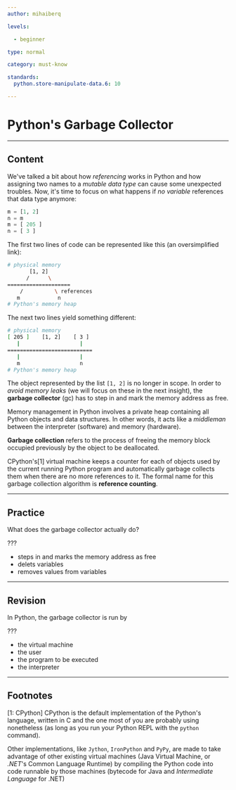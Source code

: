 ```yaml
---
author: mihaiberq

levels:

  - beginner

type: normal

category: must-know

standards:
  python.store-manipulate-data.6: 10

---
```


# Python's Garbage Collector

---
## Content

We've talked a bit about how *referencing* works in Python and how assigning two names to a *mutable data type* can cause some unexpected troubles. Now, it's time to focus on what happens if *no variable* references that data type anymore:
```python
m = [1, 2]
n = m
m = [ 205 ]
n = [ 3 ]
```
The first two lines of code can be represented like this (an oversimplified link):
```bash
# physical memory
       [1, 2]
      /      \
====================
    /          \ references
   m            n
# Python's memory heap
```
The next two lines yield something different:
```bash
# physical memory
[ 205 ]    [1, 2]    [ 3 ]
   |                   |
===========================
   |                   |
   m                   n
# Python's memory heap
```
The object represented by the list `[1, 2]` is no longer in scope. In order to *avoid memory leaks* (we will focus on these in the next insight), the **garbage collector** (gc) has to step in and mark the memory address as free.

Memory management in Python involves a private heap containing all Python objects and data structures. In other words, it acts like a *middleman* between the interpreter (software) and memory (hardware).

**Garbage collection** refers to the process of freeing the memory block occupied previously by the object to be deallocated.  

CPython's[1] virtual machine keeps a counter for each of objects used by the current running Python program and automatically garbage collects them when there are no more references to it. The formal name for this garbage collection algorithm is **reference counting**.

---
## Practice

What does the garbage collector actually do?

???

* steps in and marks the memory address as free
* delets variables
* removes values from variables

---
## Revision

In Python, the garbage collector is run by

???


* the virtual machine
* the user
* the program to be executed
* the interpreter

---
## Footnotes
[1: CPython]
CPython is the default implementation of the Python's language, written in C and the one most of you are probably using nonetheless (as long as you run your Python REPL with the `python` command).

Other implementations, like `Jython`, `IronPython` and `PyPy`, are made to take advantage of other existing virtual machines (Java Virtual Machine, or *.NET*'s Common Language Runtime) by compiling the Python code into code runnable by those machines (bytecode for Java and *Intermediate Language* for .NET)
 
 
